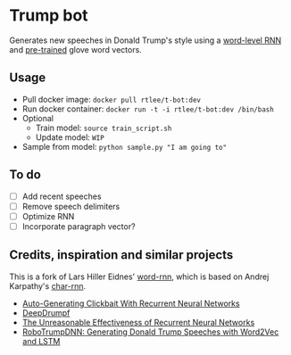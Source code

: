 # Trump bot
Generates new speeches in Donald Trump's style using a [word-level RNN](https://github.com/larspars/word-rnn) and [pre-trained](http://nlp.stanford.edu/projects/glove/) glove word vectors.

## Usage
* Pull docker image: `docker pull rtlee/t-bot:dev`
* Run docker container: `docker run -t -i rtlee/t-bot:dev /bin/bash`
* Optional
	* Train model: `source train_script.sh`
	* Update model: `WIP`
* Sample from model: `python sample.py "I am going to"`

## To do
* [ ] Add recent speeches
* [ ] Remove speech delimiters
* [ ] Optimize RNN
* [ ] Incorporate paragraph vector?

## Credits, inspiration and similar projects
This is a fork of Lars Hiller Eidnes' [word-rnn](https://github.com/larspars/word-rnn), which is based on Andrej Karpathy's [char-rnn](https://github.com/karpathy/char-rnn).

* [Auto-Generating Clickbait With Recurrent Neural Networks](https://larseidnes.com/2015/10/13/auto-generating-clickbait-with-recurrent-neural-networks/)
* [DeepDrumpf](https://www.csail.mit.edu/deepdrumpf)
* [The Unreasonable Effectiveness of Recurrent Neural Networks](http://karpathy.github.io/2015/05/21/rnn-effectiveness/)
* [RoboTrumpDNN: Generating Donald Trump Speeches with Word2Vec and LSTM](https://github.com/ppramesi/RoboTrumpDNN)
